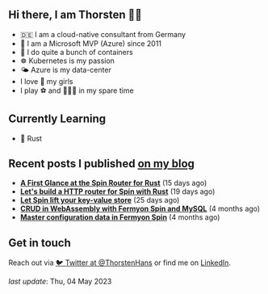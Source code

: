 ## Hi there, I am Thorsten 👋🏼

- 🇩🇪 I am a cloud-native consultant from Germany
- 🔷 I am a Microsoft MVP (Azure) since 2011
- 🐳 I do quite a bunch of containers
- ☸️ Kubernetes is my passion
- 🌤 Azure is my data-center
- I love 💞 my girls
- I play ⚽️ and 🏃🏻‍♂️ in my spare time

## Currently Learning

- 🦀 Rust

## Recent posts I published [on my blog](https://thorsten-hans.com)

- **[A First Glance at the Spin Router for Rust](https://www.thorsten-hans.com/first-glance-at-spin-router-for-rust/)** (15 days ago)
- **[Let's build a HTTP router for Spin with Rust](https://www.thorsten-hans.com/http-router-for-spin-with-rust/)** (19 days ago)
- **[Let Spin lift your key-value store](https://www.thorsten-hans.com/let-spin-lift-your-key-value-store/)** (25 days ago)
- **[CRUD in WebAssembly with Fermyon Spin and MySQL](https://www.thorsten-hans.com/crud-in-webassembly-with-fermyon-spin-and-mysql/)** (4 months ago)
- **[Master configuration data in Fermyon Spin](https://www.thorsten-hans.com/master-configuration-data-in-fermyon-spin/)** (4 months ago)

## Get in touch

Reach out via [🐦 Twitter at @ThorstenHans](https://twitter.com/ThorstenHans) or find me on [LinkedIn](https://linkedin.com/in/ThorstenHans).

_last update_: Thu, 04 May 2023
